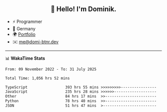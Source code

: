 <h2 align="center">👋 Hello! I'm Dominik.</h2>

- ⚡ Programmer
- 📍 Germany
- 🌍 [Portfolio](https://domi-btnr.dev)
- ✉️ [me@domi-btnr.dev](mailto://me@domi-btnr.dev)

---
📊 **WakaTime Stats**
<!--START_SECTION:waka-->

```txt
From: 09 November 2022 - To: 31 July 2025

Total Time: 1,056 hrs 52 mins

TypeScript                 393 hrs 55 mins >>>>>>>>>----------------   37.27 %
JavaScript                 235 hrs 28 mins >>>>>>-------------------   22.28 %
Other                      84 hrs 17 mins  >>-----------------------   07.98 %
Python                     78 hrs 40 mins  >>-----------------------   07.44 %
JSON                       51 hrs 47 mins  >------------------------   04.90 %
```

<!--END_SECTION:waka-->

